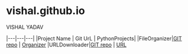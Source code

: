 # vishal.github.io

VISHAL YADAV 

|---|---|---|
|Project Name  |  Git UrL  | PythonProjects|
|FileOrganizer|[GIT repo](https://github.com/yadavvishal36/Organizer)  |  [Organizer](https://github.com/yadavvishal36/Organizer)
|URLDownloader|[GIT repo](https://github.com/yadavvishal36/URLDownloader)  |  [URL](https://github.com/yadavvishal36/URLDownloader)
